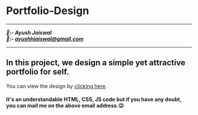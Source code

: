 # Portfolio-Design


********************
***🧔:- Ayush Jaiswal<br>
📧:- ayushhjaiswal@gmail.com***
********************

## In this project, we design a simple yet attractive portfolio for self.
You can view the design by [clicking here](https://ayustack.github.io/Portfolio-Design/).
#### It's an understandable HTML, CSS, JS code but if you have any doubt, you can mail me on the above email address.😉
